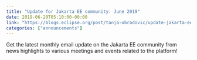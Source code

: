 ```yaml
---
title: "Update for Jakarta EE community: June 2019"
date: 2019-06-20T05:10:00-00:00
link: "https://blogs.eclipse.org/post/tanja-obradovic/update-jakarta-ee-community-june-2019"
categories: ["announcements"]
---
```


Get the latest monthly email update on the Jakarta EE community from news highlights to various meetings and events related to the platform!